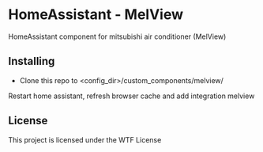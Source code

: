 # HomeAssistant - MelView

HomeAssistant component for mitsubishi air conditioner (MelView)

## Installing

- Clone this repo to <config_dir>/custom_components/melview/

Restart home assistant, refresh browser cache and add integration melview


## License

This project is licensed under the WTF License
